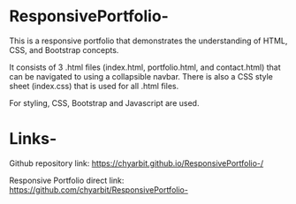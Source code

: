 # ResponsivePortfolio-

This is a responsive portfolio that demonstrates the understanding of HTML, CSS, and Bootstrap concepts.  

It consists of 3 .html files (index.html, portfolio.html, and contact.html) that can be navigated to using a collapsible navbar.  There is also a CSS style sheet (index.css) that is used for all .html files.

For styling, CSS, Bootstrap and Javascript are used.  

# Links-
Github repository link:
 https://chyarbit.github.io/ResponsivePortfolio-/
 
Responsive Portfolio direct link:
 https://github.com/chyarbit/ResponsivePortfolio-